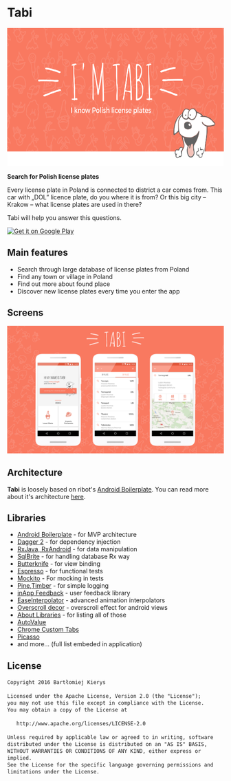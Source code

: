 # Tabi

<p align="center">
    <a href="marketing/promocyjne/eng/recommended.png">
        <img src="marketing/promocyjne/eng/recommended.png" width="656" height="320"/>
    </a>
</p>

**Search for Polish license plates**

Every license plate in Poland is connected to district a car comes from. This car with „DOL” licence plate, do you where it is from? Or this big city – Krakow – what license plates are used in there? 

Tabi will help you answer this questions.

<a href='https://play.google.com/store/apps/details?id=pl.ipebk.tabi&pcampaignid=MKT-Other-global-all-co-prtnr-py-PartBadge-Mar2515-1'><img alt='Get it on Google Play' src='https://play.google.com/intl/en_us/badges/images/generic/en_badge_web_generic.png' width="200"/></a>

## Main features

- Search through large database of license plates from Poland
- Find any town or village in Poland
- Find out more about found place
- Discover new license plates every time you enter the app

## Screens

<p align="center">
    <a href="marketing/promocyjne/github_screens.png">
        <img src="marketing/promocyjne/github_screens.png" width="800"/>
    </a>
</p>

## Architecture

**Tabi** is loosely based on ribot's [Android Boilerplate](https://github.com/ribot/android-boilerplate). You can read more about it's architecture [here](https://github.com/ribot/android-guidelines/blob/master/architecture_guidelines/android_architecture.md). 

## Libraries

* [Android Boilerplate](https://github.com/armcha/MVP-Architecture-Components) - for MVP architecture<br/>
* [Dagger 2](https://github.com/google/dagger) - for dependency injection<br/>
* [RxJava, RxAndroid](https://github.com/ReactiveX/RxJava) - for data manipulation<br/>
* [SqlBrite](https://github.com/square/sqlbrite) - for handling database Rx way<br/>
* [Butterknife](https://github.com/JakeWharton/butterknife) - for view binding<br/>
* [Espresso](https://google.github.io/android-testing-support-library/) - for functional tests<br/>
* [Mockito](http://mockito.org/) - For mocking in tests<br/>
* [Pine](https://github.com/bskierys/Pine),[Timber](https://github.com/JakeWharton/timber) - for simple logging<br/>
* [inApp Feedback](http://www.android-feedback.com/) - user feedback library<br/>
* [EaseInterpolator](https://github.com/cimi-chen/EaseInterpolator) - advanced animation interpolators<br/>
* [Overscroll decor](https://github.com/EverythingMe/overscroll-decor) - overscroll effect for android views<br/>
* [About Libraries](https://github.com/mikepenz/AboutLibraries) - for listing all of those<br/>
* [AutoValue](https://github.com/google/auto/tree/master/value)
* [Chrome Custom Tabs](https://developer.chrome.com/multidevice/android/customtabs)
* [Picasso](https://github.com/square/picasso)
* and more... (full list embeded in application)

## License

    Copyright 2016 Bartłomiej Kierys

    Licensed under the Apache License, Version 2.0 (the "License");
    you may not use this file except in compliance with the License.
    You may obtain a copy of the License at

       http://www.apache.org/licenses/LICENSE-2.0

    Unless required by applicable law or agreed to in writing, software
    distributed under the License is distributed on an "AS IS" BASIS,
    WITHOUT WARRANTIES OR CONDITIONS OF ANY KIND, either express or implied.
    See the License for the specific language governing permissions and
    limitations under the License.
